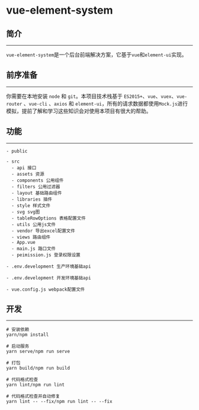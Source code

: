 # vue-element-system

## 简介
---
`vue-element-system`是一个后台前端解决方案，它基于`vue`和`element-ui`实现。

## 前序准备
---
你需要在本地安装 `node` 和 `git`。本项目技术栈基于 `ES2015+`、`vue`、`vuex`、`vue-router` 、`vue-cli` 、`axios` 和 `element-ui`，所有的请求数据都使用`Mock.js`进行模拟，提前了解和学习这些知识会对使用本项目有很大的帮助。

## 功能
---
```
- public

- src
  - api 接口
  - assets 资源
  - components 公用组件
  - filters 公用过滤器
  - layout 基础路由组件
  - libraries 插件
  - style 样式文件
  - svg svg图
  - tableRowOptions 表格配置文件
  - utils 公用js文件
  - vendor 导出excel配置文件
  - views 路由组件
  - App.vue
  - main.js 路口文件
  - peimission.js 登录权限设置

- .env.development 生产环境基础api

- .env.development 开发环境基础api

- vue.config.js webpack配置文件

```

## 开发
---
```
# 安装依赖
yarn/npm install

# 启动服务
yarn serve/npm run serve

# 打包
yarn build/npm run build

# 代码格式检查
yarn lint/npm run lint

# 代码格式检查并自动修复
yarn lint -- --fix/npm run lint -- --fix
```

